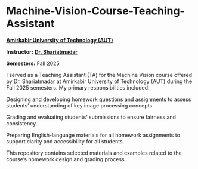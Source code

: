 # Machine-Vision-Course-Teaching-Assistant

**[Amirkabir University of Technology (AUT)](https://aut.ac.ir/en)**

**Instructor:**
**[Dr. Shariatmadar](https://scholar.google.com/citations?user=SrN4regAAAAJ&hl=en)**

**Semesters:**
Fall 2025

I served as a Teaching Assistant (TA) for the Machine Vision course offered by Dr. Shariatmadar at Amirkabir University of Technology (AUT) during the Fall 2025 semesters.
My primary responsibilities included:

Designing and developing homework questions and assignments to assess students’ understanding of key image processing concepts.

Grading and evaluating students’ submissions to ensure fairness and consistency.

Preparing English-language materials for all homework assignments to support clarity and accessibility for all students.

This repository contains selected materials and examples related to the course’s homework design and grading process.
